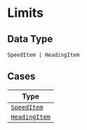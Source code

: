 
# Limits

## Data Type

`SpeedItem | HeadingItem`

## Cases

| Type |
|  --- |
| [`SpeedItem`](../../../doc/models/speed-item.md) |
| [`HeadingItem`](../../../doc/models/heading-item.md) |

